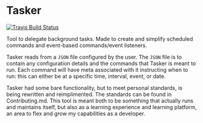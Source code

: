 # Tasker

[![Travis Build Status](https://travis-ci.org/chasb96/tasker.svg?branch=master)](https://travis-ci.org/chasb96/tasker)

Tool to delegate background tasks. Made to create and simplify scheduled commands and event-based commands/event listeners.

Tasker reads from a `JSON` file configured by the user. The `JSON` file is to contain any configuration details and the commands that Tasker is meant to run. Each command will have meta associated with it instructing when to run: this can either be at a specific time, interval, event, or date.

Tasker had some bare functionality, but to meet personal standards, is being rewritten and reimplimented. The standards can be found in Contributing.md. This tool is meant both to be something that actually runs and maintains itself, but also as a learning experience and learning platform, an area to flex and grow my capabilities as a developer.
